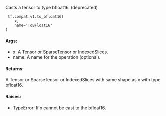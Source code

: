 Casts a tensor to type bfloat16. (deprecated)

```
 tf.compat.v1.to_bfloat16(
    x,
    name='ToBFloat16'
)
```
#### Args:
- x: A Tensor or SparseTensor or IndexedSlices.
- name: A name for the operation (optional).
#### Returns:
A Tensor or SparseTensor or IndexedSlices with same shape as x with type bfloat16.
#### Raises:
- TypeError: If x cannot be cast to the bfloat16.
